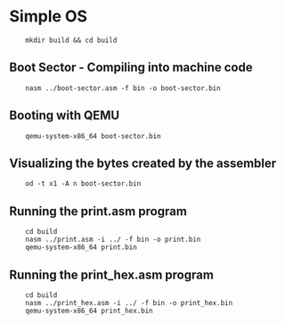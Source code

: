 # Simple OS

        mkdir build && cd build

## Boot Sector - Compiling into machine code

        nasm ../boot-sector.asm -f bin -o boot-sector.bin

## Booting with QEMU

        qemu-system-x86_64 boot-sector.bin

## Visualizing the bytes created by the assembler

        od -t x1 -A n boot-sector.bin

## Running the print.asm program

        cd build
        nasm ../print.asm -i ../ -f bin -o print.bin
        qemu-system-x86_64 print.bin
        
## Running the print_hex.asm program
        cd build
        nasm ../print_hex.asm -i ../ -f bin -o print_hex.bin
        qemu-system-x86_64 print_hex.bin
